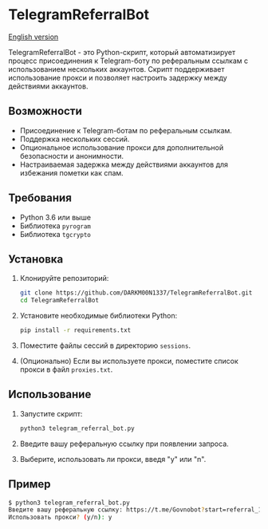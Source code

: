 # TelegramReferralBot

[English version](ENREADME.md)

TelegramReferralBot - это Python-скрипт, который автоматизирует процесс присоединения к Telegram-боту по реферальным ссылкам с использованием нескольких аккаунтов. Скрипт поддерживает использование прокси и позволяет настроить задержку между действиями аккаунтов.

## Возможности

- Присоединение к Telegram-ботам по реферальным ссылкам.
- Поддержка нескольких сессий.
- Опциональное использование прокси для дополнительной безопасности и анонимности.
- Настраиваемая задержка между действиями аккаунтов для избежания пометки как спам.

## Требования

- Python 3.6 или выше
- Библиотека `pyrogram`
- Библиотека `tgcrypto`

## Установка

1. Клонируйте репозиторий:

    ```sh
    git clone https://github.com/DARKM00N1337/TelegramReferralBot.git
    cd TelegramReferralBot
    ```

2. Установите необходимые библиотеки Python:

    ```sh
    pip install -r requirements.txt
    ```

3. Поместите файлы сессий в директорию `sessions`.

4. (Опционально) Если вы используете прокси, поместите список прокси в файл `proxies.txt`.

## Использование

1. Запустите скрипт:

    ```sh
    python3 telegram_referral_bot.py
    ```

2. Введите вашу реферальную ссылку при появлении запроса.

3. Выберите, использовать ли прокси, введя "y" или "n".

## Пример

```sh
$ python3 telegram_referral_bot.py
Введите вашу реферальную ссылку: https://t.me/Govnobot?start=referral_146728
Использовать прокси? (y/n): y
